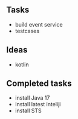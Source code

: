 ## Tasks 
- build event service 
- testcases 

## Ideas 
- kotlin 

## Completed tasks 
- install Java 17
- install latest inteliji
- install STS 
